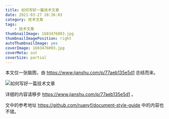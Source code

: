 ```yaml
---
title: 如何写好一篇技术文章
date: 2021-03-27 10:36:03
category: 技术文章 
tags:
	- 技术文章
thumbnailImage: 1603476003.jpg
thumbnailImagePosition: right
autoThumbnailImage: yes
coverImage: 1603476003.jpg
coverMeta: out
coverSize: partial
---
```


本文仅一张脑图，由 https://www.jianshu.com/p/77aeb135e5d1 总结而来。

<!--more-->

![如何写好一篇技术文章](如何写好一篇技术文章.png)



详细的内容请移步 https://www.jianshu.com/p/77aeb135e5d1 。

文中的参考地址 https://github.com/ruanyf/document-style-guide 中的内容也不错。

